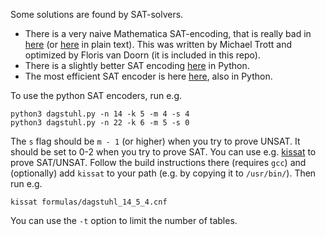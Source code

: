 Some solutions are found by SAT-solvers.

* There is a very naive Mathematica SAT-encoding, that is really bad in [here](SAT.nb) (or [here](SAT.txt) in plain text). This was written by Michael Trott and optimized by Floris van Doorn (it is included in this repo).
* There is a slightly better SAT encoding [here](tables.py) in Python.
* The most efficient SAT encoder is here [here](dagstuhl.py), also in Python.

To use the python SAT encoders, run e.g.
```
python3 dagstuhl.py -n 14 -k 5 -m 4 -s 4
python3 dagstuhl.py -n 22 -k 6 -m 5 -s 0
```
The `s` flag should be `m - 1` (or higher) when you try to prove UNSAT. It should be set to 0-2 when you try to prove SAT.
You can use e.g. [kissat](https://github.com/arminbiere/kissat) to prove SAT/UNSAT. Follow the build instructions there (requires `gcc`) and (optionally) add `kissat` to your path (e.g. by copying it to `/usr/bin/`). Then run e.g.
```
kissat formulas/dagstuhl_14_5_4.cnf
```
You can use the `-t` option to limit the number of tables.